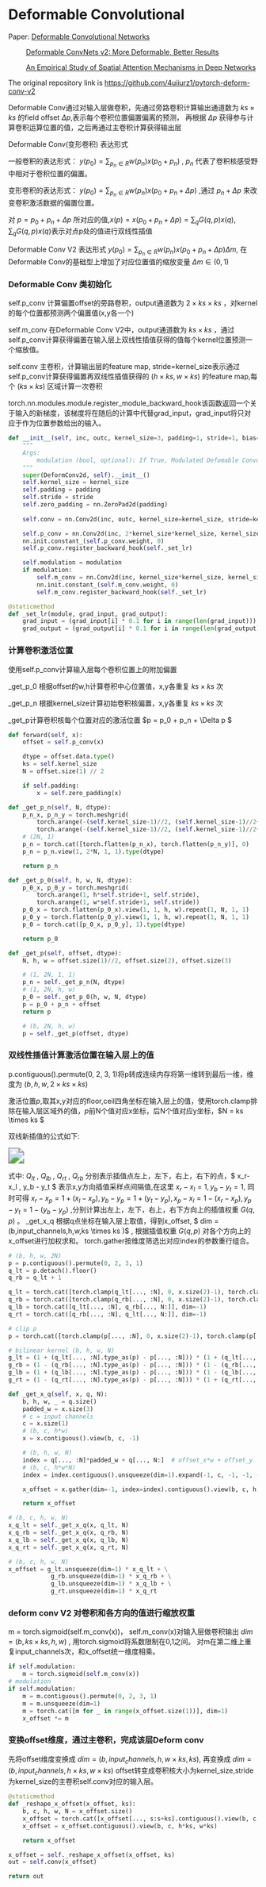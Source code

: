 # Deformable Convolutional

Paper: [Deformable Convolutional Networks](https://arxiv.org/pdf/1703.06211.pdf)

$\qquad$ [Deformable ConvNets v2: More Deformable, Better Results](https://arxiv.org/pdf/1811.11168.pdf)

$\qquad$ [An Empirical Study of Spatial Attention Mechanisms in Deep Networks](https://arxiv.org/pdf/1904.05873.pdf)

The original repository link is https://github.com/4uiiurz1/pytorch-deform-conv-v2

Deformable Conv通过对输入层做卷积，先通过旁路卷积计算输出通道数为 $ks \times ks$ 的field offset $\Delta p$,表示每个卷积位置偏置偏离的预测，
再根据 $\Delta p$ 获得参与计算卷积运算位置的值，之后再通过主卷积计算获得输出层

Deformable Conv(变形卷积) 表达形式

一般卷积的表达形式： $y(p_0) = \sum_{p_n\in R}w(p_n)x(p_0 + p_n)$ , $p_n$ 代表了卷积核感受野中相对于卷积位置的偏置。

变形卷积的表达形式： $y(p_0) = \sum_{p_n\in R}w(p_n)x(p_0 + p_n + \Delta p)$ ,通过 $p_n+\Delta p$ 来改变卷积激活数据的偏置位置。

对 $p = p_0 + p_n + \Delta p$ 所对应的值,$x(p) = x(p_0 + p_n + \Delta p) = \sum_{q}G(q,p)x(q),\sum_{q}G(q,p)x(q)$表示对点p处的值进行双线性插值

Deformable Conv V2 表达形式 $y(p_0) = \sum_{p_n\in R}w(p_n)x(p_0 + p_n + \Delta p)\Delta m$, 在Deformable Conv的基础型上增加了对应位置值的缩放变量 $\Delta m \in (0,1)$

### Deformable Conv 类初始化
self.p_conv 计算偏置offset的旁路卷积，output通道数为 $2 \times ks \times ks$ ，对kernel的每个位置都预测两个偏置值(x,y各一个)

self.m_conv 在Deformable Conv V2中，output通道数为 $ks \times ks$ ，通过self.p_conv计算获得偏置在输入层上双线性插值获得的值每个kernel位置预测一个缩放值。

self.conv 主卷积，计算输出层的feature map, stride=kernel_size表示通过self.p_conv计算获得偏置再双线性插值获得的 $(h \times ks,w\times ks)$ 的feature map,每个 $(ks \times ks)$ 区域计算一次卷积

torch.nn.modules.module.register_module_backward_hook该函数返回一个关于输入的新梯度，该梯度将在随后的计算中代替grad_input，grad_input将只对应于作为位置参数给出的输入。
```python
def __init__(self, inc, outc, kernel_size=3, padding=1, stride=1, bias=None, modulation=False):
    """
    Args:
        modulation (bool, optional): If True, Modulated Defomable Convolution (Deformable ConvNets v2).
    """
    super(DeformConv2d, self).__init__()
    self.kernel_size = kernel_size
    self.padding = padding
    self.stride = stride
    self.zero_padding = nn.ZeroPad2d(padding)
    
    self.conv = nn.Conv2d(inc, outc, kernel_size=kernel_size, stride=kernel_size, bias=bias)

    self.p_conv = nn.Conv2d(inc, 2*kernel_size*kernel_size, kernel_size=3, padding=1, stride=stride)
    nn.init.constant_(self.p_conv.weight, 0)
    self.p_conv.register_backward_hook(self._set_lr)

    self.modulation = modulation
    if modulation:
        self.m_conv = nn.Conv2d(inc, kernel_size*kernel_size, kernel_size=3, padding=1, stride=stride)
        nn.init.constant_(self.m_conv.weight, 0)
        self.m_conv.register_backward_hook(self._set_lr)

@staticmethod
def _set_lr(module, grad_input, grad_output):
    grad_input = (grad_input[i] * 0.1 for i in range(len(grad_input)))
    grad_output = (grad_output[i] * 0.1 for i in range(len(grad_output)))
```

### 计算卷积激活位置
使用self.p_conv计算输入层每个卷积位置上的附加偏置

_get_p_0 根据offset的w,h计算卷积中心位置值，x,y各重复 $ks \times ks$ 次

_get_p_n 根据kernel_size计算初始卷积核偏置，x,y各重复 $ks \times ks$ 次

_get_p计算卷积核每个位置对应的激活位置 $p = p_0 + p_n + \Delta p $
```python
def forward(self, x):
    offset = self.p_conv(x)

    dtype = offset.data.type()
    ks = self.kernel_size
    N = offset.size(1) // 2

    if self.padding:
        x = self.zero_padding(x)

def _get_p_n(self, N, dtype):
    p_n_x, p_n_y = torch.meshgrid(
        torch.arange(-(self.kernel_size-1)//2, (self.kernel_size-1)//2+1),
        torch.arange(-(self.kernel_size-1)//2, (self.kernel_size-1)//2+1))
    # (2N, 1)
    p_n = torch.cat([torch.flatten(p_n_x), torch.flatten(p_n_y)], 0)
    p_n = p_n.view(1, 2*N, 1, 1).type(dtype)

    return p_n

def _get_p_0(self, h, w, N, dtype):
    p_0_x, p_0_y = torch.meshgrid(
        torch.arange(1, h*self.stride+1, self.stride),
        torch.arange(1, w*self.stride+1, self.stride))
    p_0_x = torch.flatten(p_0_x).view(1, 1, h, w).repeat(1, N, 1, 1)
    p_0_y = torch.flatten(p_0_y).view(1, 1, h, w).repeat(1, N, 1, 1)
    p_0 = torch.cat([p_0_x, p_0_y], 1).type(dtype)

    return p_0

def _get_p(self, offset, dtype):
    N, h, w = offset.size(1)//2, offset.size(2), offset.size(3)

    # (1, 2N, 1, 1)
    p_n = self._get_p_n(N, dtype)
    # (1, 2N, h, w)
    p_0 = self._get_p_0(h, w, N, dtype)
    p = p_0 + p_n + offset
    return p

    # (b, 2N, h, w)
    p = self._get_p(offset, dtype)
```

### 双线性插值计算激活位置在输入层上的值
p.contiguous().permute(0, 2, 3, 1)将p转成连续内存将第一维转到最后一维，维度为 $(b,h,w,2 \times ks \times ks)$

激活位置$p$,取其x,y对应的floor,ceil四角坐标在输入层上的值，使用torch.clamp排除在输入层区域外的值，$p$前N个值对应x坐标，后N个值对应y坐标，$N = ks \times ks $

双线新插值的公式如下:

<image src="./images/linear_ interpolation_formula.svg" style="zoom:200%">

式中: $Q_{lt}$ , $Q_{lb}$ , $Q_{rt}$ , $Q_{rb}$ 分别表示插值点左上，左下，右上，右下的点，$ x_r-x_l , y_b - y_t $ 表示x,y方向插值采样点间隔值,在这里 $x_r-x_l=1,y_b-y_t=1$, 
同时可得 $x_r-x_p = 1 + (x_l-x_p), y_b-y_p = 1 + (y_t - y_p), x_p-x_l=1-(x_r-x_p), y_p-y_t=1-(y_b-y_p)$ ,分别计算出左上，左下，右上，右下方向上的插值权重 $G(q,p)$ 。
_get_x_q 根据q点坐标在输入层上取值，得到x_offset, $ dim = (b,input_channels,h,w,ks \times ks )$ , 根据插值权重 $G(q,p)$ 对各个方向上的x_offset进行加权求和。
torch.gather按维度筛选出对应index的参数重行组合。

``` python
# (b, h, w, 2N)
p = p.contiguous().permute(0, 2, 3, 1)
q_lt = p.detach().floor()
q_rb = q_lt + 1

q_lt = torch.cat([torch.clamp(q_lt[..., :N], 0, x.size(2)-1), torch.clamp(q_lt[..., N:], 0, x.size(3)-1)], dim=-1).long()
q_rb = torch.cat([torch.clamp(q_rb[..., :N], 0, x.size(2)-1), torch.clamp(q_rb[..., N:], 0, x.size(3)-1)], dim=-1).long()
q_lb = torch.cat([q_lt[..., :N], q_rb[..., N:]], dim=-1)
q_rt = torch.cat([q_rb[..., :N], q_lt[..., N:]], dim=-1)

# clip p
p = torch.cat([torch.clamp(p[..., :N], 0, x.size(2)-1), torch.clamp(p[..., N:], 0, x.size(3)-1)], dim=-1)

# bilinear kernel (b, h, w, N)
g_lt = (1 + (q_lt[..., :N].type_as(p) - p[..., :N])) * (1 + (q_lt[..., N:].type_as(p) - p[..., N:]))
g_rb = (1 - (q_rb[..., :N].type_as(p) - p[..., :N])) * (1 - (q_rb[..., N:].type_as(p) - p[..., N:]))
g_lb = (1 + (q_lb[..., :N].type_as(p) - p[..., :N])) * (1 - (q_lb[..., N:].type_as(p) - p[..., N:]))
g_rt = (1 - (q_rt[..., :N].type_as(p) - p[..., :N])) * (1 + (q_rt[..., N:].type_as(p) - p[..., N:]))

def _get_x_q(self, x, q, N):
    b, h, w, _ = q.size()
    padded_w = x.size(3)
    # c = input channels
    c = x.size(1)
    # (b, c, h*w)
    x = x.contiguous().view(b, c, -1)

    # (b, h, w, N)
    index = q[..., :N]*padded_w + q[..., N:]  # offset_x*w + offset_y
    # (b, c, h*w*N)
    index = index.contiguous().unsqueeze(dim=1).expand(-1, c, -1, -1, -1).contiguous().view(b, c, -1)

    x_offset = x.gather(dim=-1, index=index).contiguous().view(b, c, h, w, N)

    return x_offset

# (b, c, h, w, N)
x_q_lt = self._get_x_q(x, q_lt, N)
x_q_rb = self._get_x_q(x, q_rb, N)
x_q_lb = self._get_x_q(x, q_lb, N)
x_q_rt = self._get_x_q(x, q_rt, N)

# (b, c, h, w, N)
x_offset = g_lt.unsqueeze(dim=1) * x_q_lt + \
            g_rb.unsqueeze(dim=1) * x_q_rb + \
            g_lb.unsqueeze(dim=1) * x_q_lb + \
            g_rt.unsqueeze(dim=1) * x_q_rt
```

### deform conv V2 对卷积和各方向的值进行缩放权重
m = torch.sigmoid(self.m_conv(x))， self.m_conv(x)对输入层做卷积输出 $dim=(b,ks \times ks, h, w)$ , 用torch.sigmoid将系数限制在0,1之间。
对m在第二维上重复input_channels次，和x_offset统一维度相乘。
```python
if self.modulation:
    m = torch.sigmoid(self.m_conv(x))
# modulation
if self.modulation:
    m = m.contiguous().permute(0, 2, 3, 1)
    m = m.unsqueeze(dim=1)
    m = torch.cat([m for _ in range(x_offset.size(1))], dim=1)
    x_offset *= m
```

### 变换offset维度，通过主卷积，完成该层Deform conv
先将offset维度变换成 $dim = (b, input_channels, h, w \times ks, ks)$, 再变换成 $dim = (b, input_channels, h \times ks, w \times ks)$
offset转变成卷积核大小为kernel_size,stride为kernel_size的主卷积self.conv对应的输入层。
```python
@staticmethod
def _reshape_x_offset(x_offset, ks):
    b, c, h, w, N = x_offset.size()
    x_offset = torch.cat([x_offset[..., s:s+ks].contiguous().view(b, c, h, w*ks) for s in range(0, N, ks)], dim=-1)
    x_offset = x_offset.contiguous().view(b, c, h*ks, w*ks)

    return x_offset

x_offset = self._reshape_x_offset(x_offset, ks)
out = self.conv(x_offset)

return out
```
